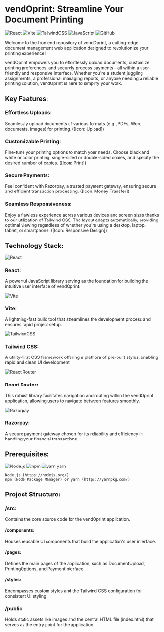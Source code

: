  
# vendOprint: Streamline Your Document Printing

![React](https://skillicons.dev/icons?i=react)
![Vite](https://skillicons.dev/icons?i=vite)
![TailwindCSS](https://skillicons.dev/icons?i=tailwindcss)
![JavaScript](https://skillicons.dev/icons?i=js)
![GitHub](https://skillicons.dev/icons?i=github)


Welcome to the frontend repository of vendOprint, a cutting-edge document management web application designed to revolutionize your printing experience!

vendOprint empowers you to effortlessly upload documents, customize printing preferences, and securely process payments – all within a user-friendly and responsive interface. Whether you're a student juggling assignments, a professional managing reports, or anyone needing a reliable printing solution, vendOprint is here to simplify your work.

## Key Features:

### Effortless Uploads:
 Seamlessly upload documents of various formats (e.g., PDFs, Word documents, images) for printing. ([Icon: Upload])

### Customizable Printing: 
Fine-tune your printing options to match your needs. Choose black and white or color printing, single-sided or double-sided copies, and specify the desired number of copies. ([Icon: Print])

### Secure Payments: 
Feel confident with Razorpay, a trusted payment gateway, ensuring secure and efficient transaction processing. ([Icon: Money Transfer])

### Seamless Responsiveness: 
Enjoy a flawless experience across various devices and screen sizes thanks to our utilization of Tailwind CSS. The layout adapts automatically, providing optimal viewing regardless of whether you're using a desktop, laptop, tablet, or smartphone. ([Icon: Responsive Design])

## Technology Stack:

![React](https://skillicons.dev/icons?i=react) 
### React:

A powerful JavaScript library serving as the foundation for building the intuitive user interface of vendOprint.

![Vite](https://skillicons.dev/icons?i=vite)
### Vite: 
A lightning-fast build tool that streamlines the development process and ensures rapid project setup.

![TailwindCSS](https://skillicons.dev/icons?i=tailwindcss)
### Tailwind CSS: 
A utility-first CSS framework offering a plethora of pre-built styles, enabling rapid and clean UI development.

![React Router](https://github.com/tandpfun/skill-icons/raw/main/icons/ReactRouter.svg)
### React Router: 
This robust library facilitates navigation and routing within the vendOprint application, allowing users to navigate between features smoothly.

![Razorpay](https://skillicons.dev/icons?i=razorpay)
### Razorpay: 
A secure payment gateway chosen for its reliability and efficiency in handling your financial transactions.

## Prerequisites:

![Node.js](https://skillicons.dev/icons?i=nodejs) ![npm](https://skillicons.dev/icons?i=npm) ![yarn](https://skillicons.dev/icons?i=yarn) yarn

```console
Node.js (https://nodejs.org/)
npm (Node Package Manager) or yarn (https://yarnpkg.com/)
```

## Project Structure:

### /src: 
Contains the core source code for the vendOprint application.

#### /components: 
Houses reusable UI components that build the application's user interface.

#### /pages: 
Defines the main pages of the application, such as DocumentUpload, PrintingOptions, and PaymentInterface.

#### /styles: 
Encompasses custom styles and the Tailwind CSS configuration for consistent UI styling.

### /public: 
Holds static assets like images and the central HTML file (index.html) that serves as the entry point for the application.
